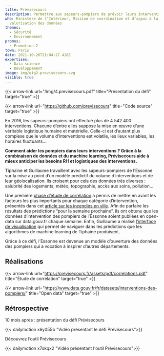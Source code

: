 ```yaml
---
title: Prévisecours
description: Permettre aux sapeurs-pompiers de prévoir leurs interventions futures
who: Ministère de l’Intérieur, Mission de coordination et d’appui à la
  valorisation des données
themes:
  - Sécurité
  - Environnement
promos:
  - Promotion 2
town: Paris
date: 2021-10-26T21:04:27.418Z
expertises:
  - Data science
  - Développement
image: img/eig2-previsecours.svg
visible: true
---
```

{{< arrow-link url="/img/4.previsecours.pdf" title="Présentation du défi" target="true" >}}

{{< arrow-link url="https://github.com/previsecours" title="Code source" target="true" >}}

En 2016, les sapeurs-pompiers ont effectué plus de 4 542 400 interventions. Chacune d’entre elles suppose la mise en œuvre d’une véritable logistique humaine et matérielle. Celle-ci est d’autant plus complexe que le volume d’interventions est volatile, les lieux variables, les horaires fluctuants…

**Comment aider les pompiers dans leurs interventions ? Grâce à la combinaison de données et du machine learning, Prévisecours aide à mieux anticiper les besoins RH et logistiques des interventions.**

Tiphaine et Guillaume travaillent avec les sapeurs-pompiers de l’Essonne sur la mise au point d’un modèle prédictif du volume d’interventions et de leur géolocalisation. Ils croisent pour cela des données très diverses : salubrité des logements, météo, topographie, accès aux soins, pollution…

Une première [phase d’étude de corrélation](https://previsecours.fr/assets/pdf/correlations.pdf) a permis de mettre en avant les facteurs les plus importants pour chaque catégorie d’intervention, présentés dans cet [article sur les incendies en ville](https://www.linkedin.com/pulse/incendies-en-ville-quelles-causes-probables-guillaume-lancrenon/). Afin de parfaire les résultats des prédictions “pour la semaine prochaine”, ils ont obtenu que les données d’intervention des pompiers de l’Essonne soient publiées en open-data sur data.gouv.fr chaque semaine. Enfin, Guillaume a réalisé [l’interface de visualisation](https://viz.previsecours.fr/#/) qui permet de naviguer dans les prédictions que les algorithmes de machine learning de Tiphaine produisent.

Grâce à ce défi, l’Essonne est devenue un modèle d’ouverture des données des pompiers qui a vocation à inspirer d’autres départements.

## Réalisations

{{< arrow-link url="https://previsecours.fr/assets/pdf/correlations.pdf" title="Étude de corrélation" target="true" >}}

{{< arrow-link url="https://www.data.gouv.fr/fr/datasets/interventions-des-pompiers/" title="Open data" target="true" >}}

## Rétrospective

10 mois après : présentation du défi Prévisecours

{{< dailymotion x6y055b "Vidéo présentant le défi Prévisecours">}}

Découvrez l’outil Prévisecours

{{< dailymotion x7okqx2 "Vidéo présentant l'outil Prévisecours">}}